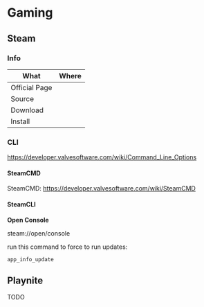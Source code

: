 # Gaming

## Steam

### Info

|What|Where|
|-|-|
|Official Page||
|Source||
|Download||
|Install||

### CLI

<https://developer.valvesoftware.com/wiki/Command_Line_Options>

#### SteamCMD

SteamCMD: <https://developer.valvesoftware.com/wiki/SteamCMD>

#### SteamCLI

**Open Console**

steam://open/console

run this command to force to run updates:

``` steam-cli
app_info_update
```

## Playnite

TODO

